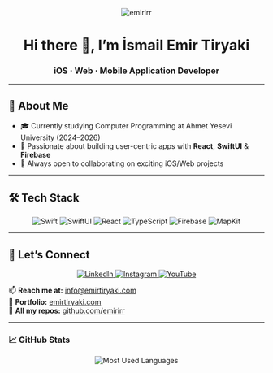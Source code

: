 <p align="center">
  <img src="https://komarev.com/ghpvc/?username=emirirr&label=Profile%20views&color=0e75b6&style=flat" alt="emirirr" />
</p>

<h1 align="center"> Hi there 👋, I’m <strong>İsmail Emir Tiryaki</strong> </h1>
<h3 align="center">iOS · Web · Mobile Application Developer</h3>

---

## 🚀 About Me
- 🎓 Currently studying Computer Programming at Ahmet Yesevi University (2024–2026)  
- 🌱 Passionate about building user-centric apps with **React**, **SwiftUI** & **Firebase**  
- 🤝 Always open to collaborating on exciting iOS/Web projects  

---

## 🛠 Tech Stack
<p align="center">
  <img alt="Swift" src="https://img.shields.io/badge/Swift-FA7343?style=for-the-badge&logo=swift&logoColor=white" />
  <img alt="SwiftUI" src="https://img.shields.io/badge/SwiftUI-000000?style=for-the-badge&logo=swift&logoColor=white" />
  <img alt="React" src="https://img.shields.io/badge/React-20232A?style=for-the-badge&logo=react&logoColor=61DAFB" />
  <img alt="TypeScript" src="https://img.shields.io/badge/TypeScript-3178C6?style=for-the-badge&logo=typescript&logoColor=white" />
  <img alt="Firebase" src="https://img.shields.io/badge/Firebase-FFCA28?style=for-the-badge&logo=firebase&logoColor=black" />
  <img alt="MapKit" src="https://img.shields.io/badge/MapKit-007AFF?style=for-the-badge&logo=apple&logoColor=white" />
</p>

---


## 🤝 Let’s Connect

<p align="center">
  <a href="https://www.linkedin.com/in/emir-tiryaki/" target="_blank">
    <img alt="LinkedIn" src="https://img.shields.io/badge/LinkedIn-Emir%20T%C4%B1ryaki-0077B5?style=for-the-badge&logo=linkedin&logoColor=white" />
  </a>
  <a href="https://www.instagram.com/emirirrr" target="_blank">
    <img alt="Instagram" src="https://img.shields.io/badge/Instagram-@emirirrr-c13584?style=for-the-badge&logo=instagram&logoColor=white" />
  </a>
  <a href="https://www.youtube.com/@emirirrr" target="_blank">
    <img alt="YouTube" src="https://img.shields.io/badge/YouTube-@emirirrr-e62117?style=for-the-badge&logo=youtube&logoColor=white" />
  </a>
</p>

📫 **Reach me at:** [info@emirtiryaki.com](mailto:info@emirtiryaki.com)  
🔗 **Portfolio:** [emirtiryaki.com](https://emirtiryaki.com)  
📂 **All my repos:** [github.com/emirirr](https://github.com/emirirr)

---

### 📈 GitHub Stats
<p align="center">
 <img src="https://github-readme-stats.vercel.app/api/top-langs/?username=emirirr&layout=compact&theme=dark" alt="Most Used Languages" />
</p>
